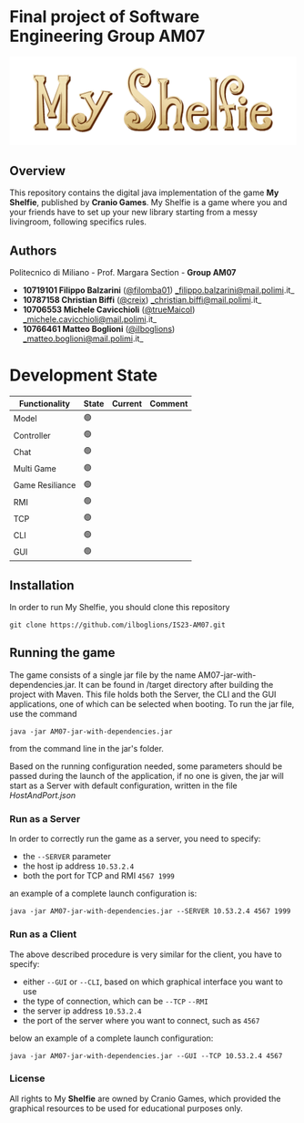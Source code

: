 
# Final project of Software Engineering Group AM07 
![My Shelfie](https://github.com/ilboglions/IS23-AM07/blob/66395bdf3670a9df1a04b42146a1f867596e068f/src/main/resources/images/PublisherMaterial/Title_2000x618px.png)
## Overview
This repository contains the digital java implementation of the game **My Shelfie**, published by **Cranio Games**.
My Shelfie is a game where you and your friends have to set up your new library starting from a messy livingroom, following
specifics rules.

## Authors
Politecnico di Miliano - Prof. Margara Section - **Group AM07** 
-  **10719101 Filippo Balzarini** ([@filomba01](https://github.com/filomba01)) _filippo.balzarini@mail.polimi.it_
-  **10787158 Christian Biffi** ([@creix](https://github.com/creix)) _christian.biffi@mail.polimi.it_
-  **10706553 Michele Cavicchioli** ([@trueMaicol](https://github.com/trueMaicol)) _michele.cavicchioli@mail.polimi.it_
-  **10766461 Matteo Boglioni** ([@ilboglions](https://github.com/ilboglions)) _matteo.boglioni@mail.polimi.it_

# Development State

| Functionality   | State | Current | Comment                                         |
|-----------------|----| ---- |-------------------------------------------------|
| Model           | :green_circle: | |                                                 |
| Controller      | :green_circle: | |                                                 |
| Chat            | :green_circle: | |                                                 |
| Multi Game      | :green_circle: | |                                                 |
| Game Resiliance | :green_circle: | |                       |
| RMI             | :green_circle: | |                                                 |
| TCP             | :green_circle: | |                                                 |
| CLI             | :green_circle: | |  |
| GUI             | :green_circle: | |                                                 |

## Installation
In order to run My Shelfie, you should clone this repository
```
git clone https://github.com/ilboglions/IS23-AM07.git
```

## Running the game
The game consists of a single jar file by the name AM07-jar-with-dependencies.jar. It can be found in /target directory after building the project with Maven.
This file holds both the Server, the CLI and the GUI applications, one of which can be selected when booting.
To run the jar file, use the command
```
java -jar AM07-jar-with-dependencies.jar
```
from the command line in the jar's folder.

Based on the running configuration needed, some parameters should be passed during the launch of the application, if no one is given,
the jar will start as a Server with default configuration, written in the file _HostAndPort.json_

### Run as a Server
In order to correctly run the game as a server, you need to specify:
- the ```--SERVER``` parameter
- the host ip address ```10.53.2.4```
- both the port for TCP and RMI ```4567 1999```

an example of a complete launch configuration is:
```
java -jar AM07-jar-with-dependencies.jar --SERVER 10.53.2.4 4567 1999
```
### Run as a Client
The above described procedure is very similar for the client, you have to specify:
- either ```--GUI``` or ```--CLI```, based on which graphical interface you want to use
- the type of connection, which can be ```--TCP``` ```--RMI``` 
- the server ip address ```10.53.2.4```
- the port of the server where you want to connect, such as ```4567```

below an example of a complete launch configuration:
```
java -jar AM07-jar-with-dependencies.jar --GUI --TCP 10.53.2.4 4567
```
### License
All rights to My **Shelfie** are owned by Cranio Games,  which provided the graphical 
resources to be used for educational purposes only.